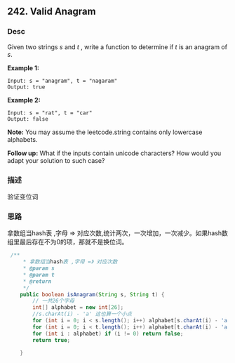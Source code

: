 ## 242. Valid Anagram

### Desc

Given two strings *s* and *t* , write a function to determine if *t* is an anagram of *s*.

**Example 1:**

```
Input: s = "anagram", t = "nagaram"
Output: true
```

**Example 2:**

```
Input: s = "rat", t = "car"
Output: false
```

**Note:**
You may assume the leetcode.string contains only lowercase alphabets.

**Follow up:**
What if the inputs contain unicode characters? How would you adapt your solution to such case?



### 描述

验证变位词

### 思路



拿数组当hash表 ,字母 => 对应次数,统计两次，一次增加，一次减少。如果hash数组里最后存在不为0的项，那就不是换位词。

```java
 /**
     * 拿数组当hash表 ,字母 =》 对应次数
     * @param s
     * @param t
     * @return
     */
    public boolean isAnagram(String s, String t) {
        // 一共26个字母
        int[] alphabet = new int[26];
        //s.charAt(i) - 'a' 这也算一个小点
        for (int i = 0; i < s.length(); i++) alphabet[s.charAt(i) - 'a']++;
        for (int i = 0; i < t.length(); i++) alphabet[t.charAt(i) - 'a']--;
        for (int i : alphabet) if (i != 0) return false;
        return true;

    }
```

